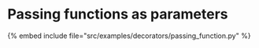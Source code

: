 # Passing functions as parameters

{% embed include file="src/examples/decorators/passing_function.py" %}


